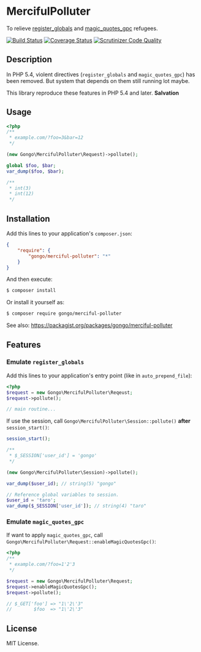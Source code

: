 MercifulPolluter
====================

To relieve [register_globals](http://php.net/register_globals) and [magic_quotes_gpc](http://php.net/magic_quotes_gpc) refugees.

[![Build Status](https://travis-ci.org/gongo/merciful-polluter.svg?branch=master)](https://travis-ci.org/gongo/merciful-polluter)
[![Coverage Status](https://coveralls.io/repos/gongo/merciful-polluter/badge.png?branch=master)](https://coveralls.io/r/gongo/merciful-polluter?branch=master)
[![Scrutinizer Code Quality](https://scrutinizer-ci.com/g/gongo/merciful-polluter/badges/quality-score.png?b=master)](https://scrutinizer-ci.com/g/gongo/merciful-polluter/?branch=master)

Description
--------------------

In PHP 5.4, violent directives (`register_globals` and `magic_quotes_gpc`) has been removed.
But system that depends on them still running lot maybe.

This library reproduce these features in PHP 5.4 and later. **Salvation**

Usage
--------------------

```php
<?php
/**
 * example.com/?foo=3&bar=12
 */

(new Gongo\MercifulPolluter\Request)->pollute();

global $foo, $bar;
var_dump($foo, $bar);

/**
 * int(3)
 * int(12)
 */
```

Installation
--------------------

Add this lines to your application's `composer.json`:

```json
{
    "require": {
        "gongo/merciful-polluter": "*"
    }
}
```

And then execute:

```sh
$ composer install
```

Or install it yourself as:

```sh
$ composer require gongo/merciful-polluter
```

See also: https://packagist.org/packages/gongo/merciful-polluter

Features
--------------------

### Emulate `register_globals`

Add this lines to your application's entry point (like in `auto_prepend_file`):

```php
<?php
$request = new Gongo\MercifulPolluter\Reqeust;
$request->pollute();

// main routine...
```

If use the session, call `Gongo\MercifulPolluter\Session::pollute()` **after** `session_start()`:

```php
session_start();

/**
 * $_SESSION['user_id'] = 'gongo'
 */

(new Gongo\MercifulPolluter\Session)->pollute();

var_dump($user_id); // string(5) "gongo"

// Reference global variables to session.
$user_id = 'taro';
var_dump($_SESSION['user_id']); // string(4) "taro"
```

### Emulate `magic_quotes_gpc`

If want to apply `magic_quotes_gpc`, call `Gongo\MercifulPolluter\Request::enableMagicQuotesGpc()`:

```php
<?php
/**
 * example.com/?foo=1'2'3
 */

$request = new Gongo\MercifulPolluter\Request;
$request->enableMagicQuotesGpc();
$request->pollute();

// $_GET['foo'] => "1\'2\'3"
//        $foo  => "1\'2\'3"
```

License
--------------------

MIT License.
